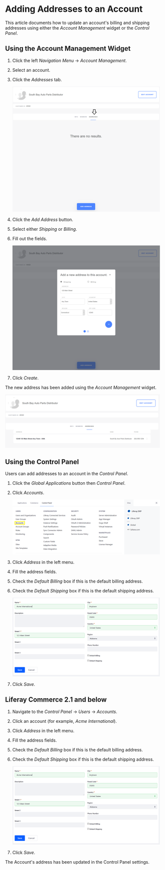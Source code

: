 # Adding Addresses to an Account

This article documents how to update an account's billing and shipping addresses using either the _Account Management_ widget or the _Control Panel_.

## Using the Account Management Widget

1. Click the left _Navigation Menu_ → _Account Management_.
1. Select an account.
1. Click the _Addresses_ tab.

    ![Viewing the Addresses Tab](./adding-addresses-to-an-account/images/01.png)

1. Click the _Add Address_ button.
1. Select either _Shipping_ or _Billing_.
1. Fill out the fields.

    ![Adding a New Shipping Address](./adding-addresses-to-an-account/images/02.png)

1. Click _Create_.

The new address has been added using the _Account Management_ widget.

![Displaying the New Address](./adding-addresses-to-an-account/images/03.png)

## Using the Control Panel

Users can add addresses to an account in the _Control Panel_.

1. Click the _Global Applications_ button then _Control Panel_.
1. Click _Accounts_.

    ![Navigate to the Global Applications menu to access the Accounts menu.](./adding-addresses-to-an-account/images/05.png)

1. Click _Address_ in the left menu.
1. Fill the address fields.
1. Check the _Default Billing_ box if this is the default billing address.
1. Check the _Default Shipping_ box if this is the default shipping address.

    ![Adding a New Address in the Control Panel](./adding-addresses-to-an-account/images/04.png)

1. Click _Save_.

## Liferay Commerce 2.1 and below

1. Navigate to the _Control Panel_ → _Users_ → _Accounts_.
1. Click an account (for example, _Acme International_).
1. Click _Address_ in the left menu.
1. Fill the address fields.
1. Check the _Default Billing_ box if this is the default billing address.
1. Check the _Default Shipping_ box if this is the default shipping address.

    ![Adding a New Address in the Control Panel](./adding-addresses-to-an-account/images/04.png)

1. Click _Save_.

The Account's address has been updated in the Control Panel settings.
